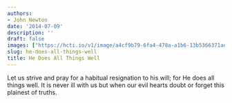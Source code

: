 ```yaml
---
authors:
- John Newton
date: '2014-07-09'
description: ''
draft: false
images: ["https://hcti.io/v1/image/a4cf9b79-6fa4-478a-a1b6-13b5366371ad.png"]
slug: he-does-all-things-well
title: He Does All Things Well
---
```


Let us strive and pray for a habitual resignation to his will; for He does all things well. It is never ill with us but when our evil hearts doubt or forget this plainest of truths.